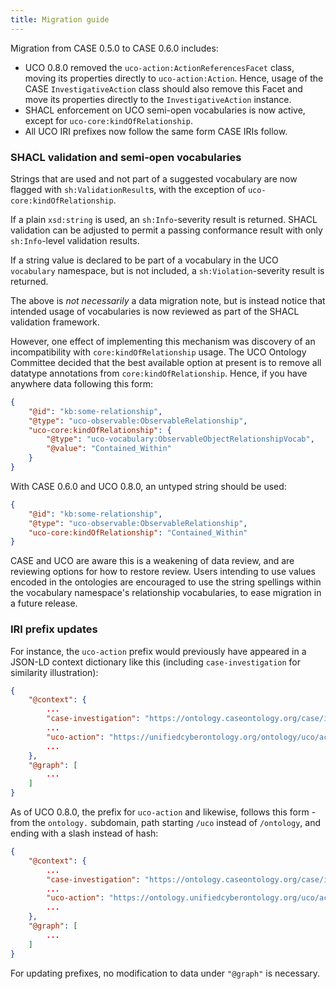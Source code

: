 ```yaml
---
title: Migration guide
---
```


Migration from CASE 0.5.0 to CASE 0.6.0 includes:
* UCO 0.8.0 removed the `uco-action:ActionReferencesFacet` class, moving its properties directly to `uco-action:Action`.  Hence, usage of the CASE `InvestigativeAction` class should also remove this Facet and move its properties directly to the `InvestigativeAction` instance.
* SHACL enforcement on UCO semi-open vocabularies is now active, except for `uco-core:kindOfRelationship`.
* All UCO IRI prefixes now follow the same form CASE IRIs follow.


### SHACL validation and semi-open vocabularies

Strings that are used and not part of a suggested vocabulary are now flagged with `sh:ValidationResult`s, with the exception of `uco-core:kindOfRelationship`.

If a plain `xsd:string` is used, an `sh:Info`-severity result is returned.  SHACL validation can be adjusted to permit a passing conformance result with only `sh:Info`-level validation results.

If a string value is declared to be part of a vocabulary in the UCO `vocabulary` namespace, but is not included, a `sh:Violation`-severity result is returned.

The above is *not necessarily* a data migration note, but is instead notice that intended usage of vocabularies is now reviewed as part of the SHACL validation framework.

However, one effect of implementing this mechanism was discovery of an incompatibility with `core:kindOfRelationship` usage.  The UCO Ontology Committee decided that the best available option at present is to remove all datatype annotations from `core:kindOfRelationship`.  Hence, if you have anywhere data following this form:

```json
{
    "@id": "kb:some-relationship",
    "@type": "uco-observable:ObservableRelationship",
    "uco-core:kindOfRelationship": {
        "@type": "uco-vocabulary:ObservableObjectRelationshipVocab",
        "@value": "Contained_Within"
    }
}
```

With CASE 0.6.0 and UCO 0.8.0, an untyped string should be used:

```json
{
    "@id": "kb:some-relationship",
    "@type": "uco-observable:ObservableRelationship",
    "uco-core:kindOfRelationship": "Contained_Within"
}
```

CASE and UCO are aware this is a weakening of data review, and are reviewing options for how to restore review.  Users intending to use values encoded in the ontologies are encouraged to use the string spellings within the vocabulary namespace's relationship vocabularies, to ease migration in a future release.


### IRI prefix updates

For instance, the `uco-action` prefix would previously have appeared in a JSON-LD context dictionary like this (including `case-investigation` for similarity illustration):

```json
{
    "@context": {
        ...
        "case-investigation": "https://ontology.caseontology.org/case/investigation/",
        ...
        "uco-action": "https://unifiedcyberontology.org/ontology/uco/action#",
        ...
    },
    "@graph": [
        ...
    ]
}
```

As of UCO 0.8.0, the prefix for `uco-action` and likewise, follows this form - from the `ontology.` subdomain, path starting `/uco` instead of `/ontology`, and ending with a slash instead of hash:

```json
{
    "@context": {
        ...
        "case-investigation": "https://ontology.caseontology.org/case/investigation/",
        ...
        "uco-action": "https://ontology.unifiedcyberontology.org/uco/action/",
        ...
    },
    "@graph": [
        ...
    ]
}
```

For updating prefixes, no modification to data under `"@graph"` is necessary.
